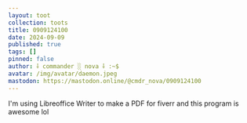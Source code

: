 ```yaml
---
layout: toot
collection: toots
title: 0909124100
date: 2024-09-09
published: true
tags: []
pinned: false
author: ⸸ commander ░ nova ⸸ :~$
avatar: /img/avatar/daemon.jpeg
mastodon: https://mastodon.online/@cmdr_nova/0909124100
---
```


I'm using Libreoffice Writer to make a PDF for fiverr and this program is awesome lol
